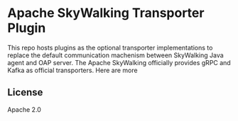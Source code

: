 # Apache SkyWalking Transporter Plugin

This repo hosts plugins as the optional transporter implementations to replace the default communication machenism between SkyWalking Java agent and OAP server.
The Apache SkyWalking officially provides gRPC and Kafka as official transporters. Here are more

## License
Apache 2.0
